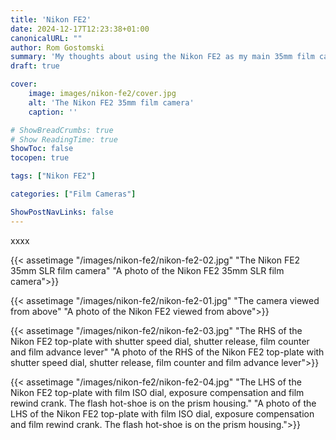 ```yaml
---
title: 'Nikon FE2'
date: 2024-12-17T12:23:38+01:00
canonicalURL: ""
author: Rom Gostomski
summary: 'My thoughts about using the Nikon FE2 as my main 35mm film camera. A very easy to use and reliable film camera suitable for every-day use.'
draft: true

cover:
    image: images/nikon-fe2/cover.jpg
    alt: 'The Nikon FE2 35mm film camera'
    caption: ''

# ShowBreadCrumbs: true
# Show ReadingTime: true
ShowToc: false
tocopen: true

tags: ["Nikon FE2"]

categories: ["Film Cameras"]

ShowPostNavLinks: false
---
```

xxxx

{{< assetimage "/images/nikon-fe2/nikon-fe2-02.jpg"
"The Nikon FE2 35mm SLR film camera" 
"A photo of the Nikon FE2 35mm SLR film camera">}}

{{< assetimage "/images/nikon-fe2/nikon-fe2-01.jpg"
"The camera viewed from above" 
"A photo of the Nikon FE2 viewed from above">}}



{{< assetimage "/images/nikon-fe2/nikon-fe2-03.jpg"
"The RHS of the Nikon FE2 top-plate with shutter speed dial, shutter release, film counter and film advance lever" 
"A photo of the RHS of the Nikon FE2 top-plate with shutter speed dial, shutter release, film counter and film advance lever">}}

{{< assetimage "/images/nikon-fe2/nikon-fe2-04.jpg"
"The LHS of the Nikon FE2 top-plate with film ISO dial, exposure compensation and film rewind crank. The flash hot-shoe is on the prism housing." 
"A photo of the LHS of the Nikon FE2 top-plate with film ISO dial, exposure compensation and film rewind crank. The flash hot-shoe is on the prism housing.">}}